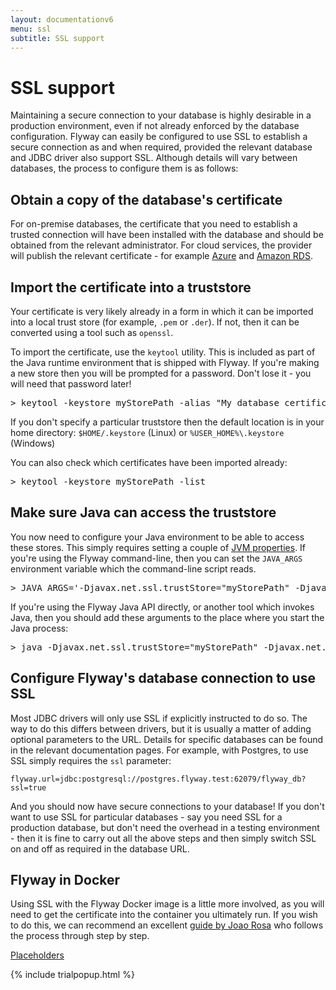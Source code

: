 ```yaml
---
layout: documentationv6
menu: ssl
subtitle: SSL support
---
```

# SSL support

Maintaining a secure connection to your database is highly desirable in a production environment, even if not already 
enforced by the database configuration. Flyway can easily be configured to
use SSL to establish a secure connection as and when required, provided the relevant database and JDBC driver also 
support SSL. Although details will vary between databases, the process to configure them is as follows:

## Obtain a copy of the database's certificate 

For on-premise databases, the certificate that you need to establish a trusted connection will have been installed 
with the database and should be obtained from the relevant administrator. For cloud services, the provider will 
publish the relevant certificate - for example [Azure](https://www.digicert.com/CACerts/BaltimoreCyberTrustRoot.crt.pem)
and [Amazon RDS](https://s3.amazonaws.com/rds-downloads/rds-combined-ca-bundle.pem).

## Import the certificate into a truststore

Your certificate is very likely already in a form in which it can be imported into a local trust store 
(for example, `.pem` or `.der`). If not, then it can be converted using a tool such as `openssl`.

To import the certificate, use the `keytool` utility. This is included as part of the Java runtime environment that 
is shipped with Flyway. If you're making a new store then you will be prompted for a password. Don't lose it - you
will need that password later!

<pre class="console"><span>&gt;</span> keytool -keystore myStorePath -alias "My database certificate" -import -file databaseCertificate.pem</pre>

If you don't specify a particular truststore then the default location is in your home directory: 
`$HOME/.keystore` (Linux) or `%USER_HOME%\.keystore` (Windows)

You can also check which certificates have been imported already:

<pre class="console"><span>&gt;</span> keytool -keystore myStorePath -list</pre>

## Make sure Java can access the truststore

You now need to configure your Java environment to be able to access these stores. This simply requires
setting a couple of [JVM properties](https://flywaydb.org/blog/jvm-properties). If you're using the Flyway 
command-line, then you can set the `JAVA_ARGS` environment variable which the command-line script reads.

<pre class="console"><span>&gt;</span> JAVA_ARGS='-Djavax.net.ssl.trustStore="myStorePath" -Djavax.net.ssl.trustStorePassword="myStorePassword"'</pre>

If you're using the Flyway Java API directly, or another tool which invokes Java, then you should add these arguments
to the place where you start the Java process:

<pre class="console"><span>&gt;</span> java -Djavax.net.ssl.trustStore="myStorePath" -Djavax.net.ssl.trustStorePassword="myStorePassword" myJavaApplication</pre>

## Configure Flyway's database connection to use SSL

Most JDBC drivers will only use SSL if explicitly instructed to do so. The way to do this differs between 
drivers, but it is usually a matter of adding optional parameters to the URL. Details for specific databases
can be found in the relevant documentation pages. For example, with Postgres, to use SSL simply requires
the `ssl` parameter:

```
flyway.url=jdbc:postgresql://postgres.flyway.test:62079/flyway_db?ssl=true
```

And you should now have secure connections to your database! If you don't want to use SSL for particular databases - 
say you need SSL for a production database, but don't need the overhead in a testing environment - then it is fine
to carry out all the above steps and then simply switch SSL on and off as required in the database URL.

## Flyway in Docker

Using SSL with the Flyway Docker image is a little more involved, as you will need to get the certificate into the
container you ultimately run. If you wish to do this, we can recommend an excellent 
[guide by Joao Rosa](https://www.joaorosa.io/2019/01/13/using-flyway-and-gitlab-to-deploy-a-mysql-database-to-aws-rds-securely/)
who follows the process through step by step.


<p class="next-steps">
    <a class="btn btn-primary" href="v6/documentation/placeholders">Placeholders <i class="fa fa-arrow-right"></i></a>
</p>

{% include trialpopup.html %}